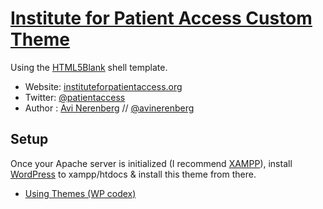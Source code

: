 # [Institute for Patient Access Custom Theme](instituteforpatientaccess.org)

Using the [HTML5Blank](http://html5blank.com) shell template.

* Website: [instituteforpatientaccess.org](instituteforpatientaccess.org)
* Twitter: [@patientaccess](https://twitter.com/patientaccess)
* Author : [Avi Nerenberg](http://avinerenberg.com) // [@avinerenberg](http://twitter.com/avinerenberg)

## Setup

Once your Apache server is initialized (I recommend [XAMPP](https://www.apachefriends.org/index.html)), install [WordPress](https://wordpress.org) to xampp/htdocs & install this theme from there.

* [Using Themes (WP codex)](https://codex.wordpress.org/Using_Themes)
